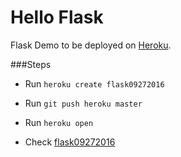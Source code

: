 Hello Flask
=========================

Flask Demo to be deployed on [Heroku](https://heroku.com).

###Steps
* Run `heroku create flask09272016`

* Run `git push heroku master`

* Run `heroku open`

* Check [flask09272016](https://flask09272016.herokuapp.com)
